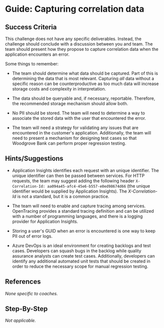 # Guide: Capturing correlation data

## Success Criteria

This challenge does not have any specific deliverables. Instead, the challenge should conclude with a discussion between you and team. The team should present how they propose to capture correlation data when the application encounters an error.

Some things to remember:

* The team should determine what data should be captured. Part of this is determining the data that is most relevant. Capturing _all_ data without a specific reason can be counterproductive as too much data will increase storage costs and complexity in interpretation.

* The data should be queryable and, if necessary, reportable. Therefore, the recommended storage mechanism should allow both.

* No PII should be stored. The team will need to determine a way to associate the stored data with the user that encountered the error.

* The team will need a strategy for validating any issues that are encountered in the customer's application. Additionally, the team will need to present a mechanism for designing test cases so that Woodgrove Bank can perform proper regression testing.

## Hints/Suggestions

* Application Insights identifies each request with an unique identifier. The unique identifier can then be passed between services. For HTTP requests, the team may suggest adding the following header `X-Correlation-Id: aa094a45-afc4-45e6-b557-e0ed98674d66` (the unique identifier would be supplied by Application Insights). The _X-Correlation-Id_ is not a standard, but it is a common practice.

* The team will need to enable and capture tracing among services. OpenTracing provides a standard tracing definition and can be utilized with a number of programming languages, and there is a logging provider for Application Insights.

* Storing a user's GUID when an error is encountered is one way to keep PII out of error logs.

* Azure DevOps is an ideal environment for creating backlogs and test cases. Developers can squash bugs in the backlog while quality assurance analysts can create test cases. Additionally, developers can identify any additional automated unit tests that should be created in order to reduce the necessary scope for manual regression testing.

## References

_None specific to coaches._

## Step-By-Step

_Not applicable._
